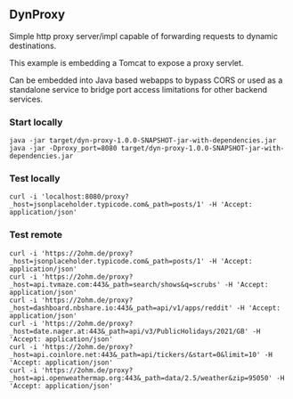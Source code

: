 ## DynProxy

Simple http proxy server/impl capable of forwarding requests to dynamic destinations.

This example is embedding a Tomcat to expose a proxy servlet.

Can be embedded into Java based webapps to bypass CORS or used as a standalone service to bridge port access limitations
for other backend services.

### Start locally

```
java -jar target/dyn-proxy-1.0.0-SNAPSHOT-jar-with-dependencies.jar
java -jar -Dproxy_port=8080 target/dyn-proxy-1.0.0-SNAPSHOT-jar-with-dependencies.jar 
```

### Test locally

```
curl -i 'localhost:8080/proxy?_host=jsonplaceholder.typicode.com&_path=posts/1' -H 'Accept: application/json'
```

### Test remote

```
curl -i 'https://2ohm.de/proxy?_host=jsonplaceholder.typicode.com&_path=posts/1' -H 'Accept: application/json'
curl -i 'https://2ohm.de/proxy?_host=api.tvmaze.com:443&_path=search/shows&q=scrubs' -H 'Accept: application/json'
curl -i 'https://2ohm.de/proxy?_host=dashboard.nbshare.io:443&_path=api/v1/apps/reddit' -H 'Accept: application/json'
curl -i 'https://2ohm.de/proxy?_host=date.nager.at:443&_path=api/v3/PublicHolidays/2021/GB' -H 'Accept: application/json'
curl -i 'https://2ohm.de/proxy?_host=api.coinlore.net:443&_path=api/tickers/&start=0&limit=10' -H 'Accept: application/json'
curl -i 'https://2ohm.de/proxy?_host=api.openweathermap.org:443&_path=data/2.5/weather&zip=95050' -H 'Accept: application/json'
```
